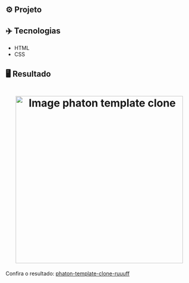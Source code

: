## ⚙️ Projeto

## ✈️ Tecnologias
- HTML
- CSS

## 🖥️ Resultado
<h1 align="center">
  <img alt="Image phaton template clone" src="" width="450px"> 
</h1>
Confira o resultado: <a href="https://phaton-template-clone-ruuuff.netlify.app">phaton-template-clone-ruuuff</a>